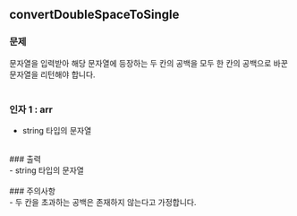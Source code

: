 ## convertDoubleSpaceToSingle

### 문제<br>
문자열을 입력받아 해당 문자열에 등장하는 두 칸의 공백을 모두 한 칸의 공백으로 바꾼 문자열을 리턴해야 합니다.<br>
<br>
### 인자 1 : arr<br>
- string 타입의 문자열<br>
<br>
### 출력<br>
- string 타입의 문자열<br>
<br> ### 주의사항<br>
- 두 칸을 초과하는 공백은 존재하지 않는다고 가정합니다.<br>
<br>
